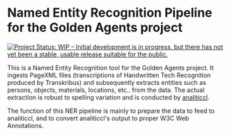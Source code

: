 # Named Entity Recognition Pipeline for the Golden Agents project

[![Project Status: WIP – Initial development is in progress, but there has not yet been a stable, usable release suitable for the public.](https://www.repostatus.org/badges/latest/wip.svg)](https://www.repostatus.org/#wip)

This is a Named Entity Recognition tool for the Golden Agents project. It
ingests PageXML files (transcriptions of Handwritten Tech Recognition produced
by Transkribus) and subsequently extracts entities such as persons, objects,
materials, locations, etc.. from the data. The actual extraction is robust to spelling variation and
is conducted by [analiticcl](https://github.com/proycon/analiticcl).

The function of this NER pipeline is mainly to prepare the data to feed to
analiticcl, and to convert analiticcl's output to proper W3C Web Annotations.
